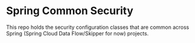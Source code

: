 # Spring Common Security

This repo holds the security configuration classes that are common across Spring (Spring Cloud Data Flow/Skipper for now) projects.
